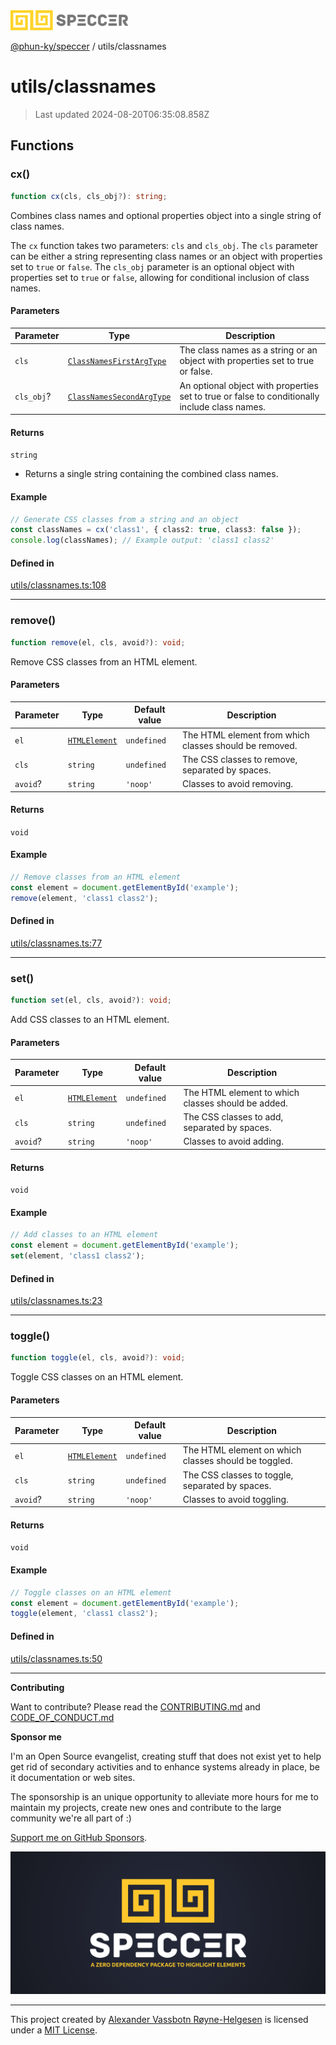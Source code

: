 <div>
  <img alt="SPECCER logo" src="https://raw.githubusercontent.com/phun-ky/speccer/main/public/logo-speccer-horizontal-colored-package.svg?raw=true" style="max-height:32px;" />
</div>

[@phun-ky/speccer](../README.md) / utils/classnames

# utils/classnames

> Last updated 2024-08-20T06:35:08.858Z

## Functions

### cx()

```ts
function cx(cls, cls_obj?): string;
```

Combines class names and optional properties object into a single string of class names.

The `cx` function takes two parameters: `cls` and `cls_obj`.
The `cls` parameter can be either a string representing class names or an object with
properties set to `true` or `false`. The `cls_obj` parameter is an optional object with
properties set to `true` or `false`, allowing for conditional inclusion of class names.

#### Parameters

| Parameter  | Type                                                                                   | Description                                                                                   |
| ---------- | -------------------------------------------------------------------------------------- | --------------------------------------------------------------------------------------------- |
| `cls`      | [`ClassNamesFirstArgType`](../types/interfaces/classnames.md#classnamesfirstargtype)   | The class names as a string or an object with properties set to true or false.                |
| `cls_obj`? | [`ClassNamesSecondArgType`](../types/interfaces/classnames.md#classnamessecondargtype) | An optional object with properties set to true or false to conditionally include class names. |

#### Returns

`string`

- Returns a single string containing the combined class names.

#### Example

```ts
// Generate CSS classes from a string and an object
const classNames = cx('class1', { class2: true, class3: false });
console.log(classNames); // Example output: 'class1 class2'
```

#### Defined in

[utils/classnames.ts:108](https://github.com/phun-ky/speccer/blob/main/src/utils/classnames.ts#L108)

---

### remove()

```ts
function remove(el, cls, avoid?): void;
```

Remove CSS classes from an HTML element.

#### Parameters

| Parameter | Type                                                                    | Default value | Description                                            |
| --------- | ----------------------------------------------------------------------- | ------------- | ------------------------------------------------------ |
| `el`      | [`HTMLElement`](https://developer.mozilla.org/docs/Web/API/HTMLElement) | `undefined`   | The HTML element from which classes should be removed. |
| `cls`     | `string`                                                                | `undefined`   | The CSS classes to remove, separated by spaces.        |
| `avoid`?  | `string`                                                                | `'noop'`      | Classes to avoid removing.                             |

#### Returns

`void`

#### Example

```ts
// Remove classes from an HTML element
const element = document.getElementById('example');
remove(element, 'class1 class2');
```

#### Defined in

[utils/classnames.ts:77](https://github.com/phun-ky/speccer/blob/main/src/utils/classnames.ts#L77)

---

### set()

```ts
function set(el, cls, avoid?): void;
```

Add CSS classes to an HTML element.

#### Parameters

| Parameter | Type                                                                    | Default value | Description                                        |
| --------- | ----------------------------------------------------------------------- | ------------- | -------------------------------------------------- |
| `el`      | [`HTMLElement`](https://developer.mozilla.org/docs/Web/API/HTMLElement) | `undefined`   | The HTML element to which classes should be added. |
| `cls`     | `string`                                                                | `undefined`   | The CSS classes to add, separated by spaces.       |
| `avoid`?  | `string`                                                                | `'noop'`      | Classes to avoid adding.                           |

#### Returns

`void`

#### Example

```ts
// Add classes to an HTML element
const element = document.getElementById('example');
set(element, 'class1 class2');
```

#### Defined in

[utils/classnames.ts:23](https://github.com/phun-ky/speccer/blob/main/src/utils/classnames.ts#L23)

---

### toggle()

```ts
function toggle(el, cls, avoid?): void;
```

Toggle CSS classes on an HTML element.

#### Parameters

| Parameter | Type                                                                    | Default value | Description                                          |
| --------- | ----------------------------------------------------------------------- | ------------- | ---------------------------------------------------- |
| `el`      | [`HTMLElement`](https://developer.mozilla.org/docs/Web/API/HTMLElement) | `undefined`   | The HTML element on which classes should be toggled. |
| `cls`     | `string`                                                                | `undefined`   | The CSS classes to toggle, separated by spaces.      |
| `avoid`?  | `string`                                                                | `'noop'`      | Classes to avoid toggling.                           |

#### Returns

`void`

#### Example

```ts
// Toggle classes on an HTML element
const element = document.getElementById('example');
toggle(element, 'class1 class2');
```

#### Defined in

[utils/classnames.ts:50](https://github.com/phun-ky/speccer/blob/main/src/utils/classnames.ts#L50)

---

**Contributing**

Want to contribute? Please read the [CONTRIBUTING.md](https://github.com/phun-ky/speccer/blob/main/CONTRIBUTING.md) and [CODE_OF_CONDUCT.md](https://github.com/phun-ky/speccer/blob/main/CODE_OF_CONDUCT.md)

**Sponsor me**

I'm an Open Source evangelist, creating stuff that does not exist yet to help get rid of secondary activities and to enhance systems already in place, be it documentation or web sites.

The sponsorship is an unique opportunity to alleviate more hours for me to maintain my projects, create new ones and contribute to the large community we're all part of :)

[Support me on GitHub Sponsors](https://github.com/sponsors/phun-ky).

![Speccer banner, with logo and slogan: A zero dependency package to highlight elements](https://github.com/phun-ky/speccer/blob/main/public/speccer-banner.png?raw=true)

---

This project created by [Alexander Vassbotn Røyne-Helgesen](http://phun-ky.net) is licensed under a [MIT License](https://choosealicense.com/licenses/mit/).
